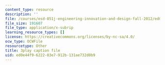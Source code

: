 ```yaml
---
content_type: resource
description: ''
file: /courses/esd-051j-engineering-innovation-and-design-fall-2012/ed0e44f9622203e7912b131ae732d0b9_zY6Xf87GAyg.srt
file_size: 191607
file_type: application/x-subrip
learning_resource_types: []
license: https://creativecommons.org/licenses/by-nc-sa/4.0/
ocw_type: OCWFile
resourcetype: Other
title: 3play caption file
uid: ed0e44f9-6222-03e7-912b-131ae732d0b9
---
```

